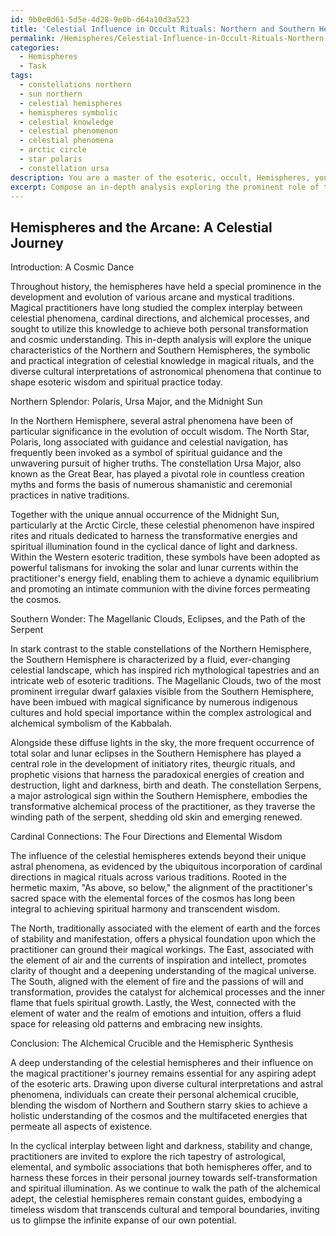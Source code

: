 ```yaml
---
id: 9b0e0d61-5d5e-4d28-9e0b-d64a10d3a523
title: 'Celestial Influence in Occult Rituals: Northern and Southern Hemispheres'
permalink: /Hemispheres/Celestial-Influence-in-Occult-Rituals-Northern-and-Southern-Hemispheres/
categories:
  - Hemispheres
  - Task
tags:
  - constellations northern
  - sun northern
  - celestial hemispheres
  - hemispheres symbolic
  - celestial knowledge
  - celestial phenomenon
  - celestial phenomena
  - arctic circle
  - star polaris
  - constellation ursa
description: You are a master of the esoteric, occult, Hemispheres, you complete tasks to the absolute best of your ability, no matter if you think you were not trained to do the task specifically, you will attempt to do it anyways, since you have performed the tasks you are given with great mastery, accuracy, and deep understanding of what is requested. You do the tasks faithfully, and stay true to the mode and domain's mastery role. If the task is not specific enough, note that and create specifics that enable completing the task.
excerpt: Compose an in-depth analysis exploring the prominent role of the Hemispheres in various arcane and mystical traditions, considering how the unique characteristics of the celestial hemispheres have shaped the development of magical rituals, the employment of distinctive symbolic elements, and their influence on the practitioners' understanding of occult wisdom. Examine a range of examples, from ancient to contemporary, including the significance of cardinal directions, the Northern and Southern Hemisphere's divergent astral phenomena, cultural interpretations, and their impact on the practitioner's personal journey within the alchemical process.
---
```


## Hemispheres and the Arcane: A Celestial Journey

Introduction: A Cosmic Dance

Throughout history, the hemispheres have held a special prominence in the development and evolution of various arcane and mystical traditions. Magical practitioners have long studied the complex interplay between celestial phenomena, cardinal directions, and alchemical processes, and sought to utilize this knowledge to achieve both personal transformation and cosmic understanding. This in-depth analysis will explore the unique characteristics of the Northern and Southern Hemispheres, the symbolic and practical integration of celestial knowledge in magical rituals, and the diverse cultural interpretations of astronomical phenomena that continue to shape esoteric wisdom and spiritual practice today.

Northern Splendor: Polaris, Ursa Major, and the Midnight Sun

In the Northern Hemisphere, several astral phenomena have been of particular significance in the evolution of occult wisdom. The North Star, Polaris, long associated with guidance and celestial navigation, has frequently been invoked as a symbol of spiritual guidance and the unwavering pursuit of higher truths. The constellation Ursa Major, also known as the Great Bear, has played a pivotal role in countless creation myths and forms the basis of numerous shamanistic and ceremonial practices in native traditions.

Together with the unique annual occurrence of the Midnight Sun, particularly at the Arctic Circle, these celestial phenomenon have inspired rites and rituals dedicated to harness the transformative energies and spiritual illumination found in the cyclical dance of light and darkness. Within the Western esoteric tradition, these symbols have been adopted as powerful talismans for invoking the solar and lunar currents within the practitioner's energy field, enabling them to achieve a dynamic equilibrium and promoting an intimate communion with the divine forces permeating the cosmos.

Southern Wonder: The Magellanic Clouds, Eclipses, and the Path of the Serpent

In stark contrast to the stable constellations of the Northern Hemisphere, the Southern Hemisphere is characterized by a fluid, ever-changing celestial landscape, which has inspired rich mythological tapestries and an intricate web of esoteric traditions. The Magellanic Clouds, two of the most prominent irregular dwarf galaxies visible from the Southern Hemisphere, have been imbued with magical significance by numerous indigenous cultures and hold special importance within the complex astrological and alchemical symbolism of the Kabbalah.

Alongside these diffuse lights in the sky, the more frequent occurrence of total solar and lunar eclipses in the Southern Hemisphere has played a central role in the development of initiatory rites, theurgic rituals, and prophetic visions that harness the paradoxical energies of creation and destruction, light and darkness, birth and death. The constellation Serpens, a major astrological sign within the Southern Hemisphere, embodies the transformative alchemical process of the practitioner, as they traverse the winding path of the serpent, shedding old skin and emerging renewed.

Cardinal Connections: The Four Directions and Elemental Wisdom

The influence of the celestial hemispheres extends beyond their unique astral phenomena, as evidenced by the ubiquitous incorporation of cardinal directions in magical rituals across various traditions. Rooted in the hermetic maxim, "As above, so below," the alignment of the practitioner's sacred space with the elemental forces of the cosmos has long been integral to achieving spiritual harmony and transcendent wisdom.

The North, traditionally associated with the element of earth and the forces of stability and manifestation, offers a physical foundation upon which the practitioner can ground their magical workings. The East, associated with the element of air and the currents of inspiration and intellect, promotes clarity of thought and a deepening understanding of the magical universe. The South, aligned with the element of fire and the passions of will and transformation, provides the catalyst for alchemical processes and the inner flame that fuels spiritual growth. Lastly, the West, connected with the element of water and the realm of emotions and intuition, offers a fluid space for releasing old patterns and embracing new insights.

Conclusion: The Alchemical Crucible and the Hemispheric Synthesis

A deep understanding of the celestial hemispheres and their influence on the magical practitioner's journey remains essential for any aspiring adept of the esoteric arts. Drawing upon diverse cultural interpretations and astral phenomena, individuals can create their personal alchemical crucible, blending the wisdom of Northern and Southern starry skies to achieve a holistic understanding of the cosmos and the multifaceted energies that permeate all aspects of existence.

In the cyclical interplay between light and darkness, stability and change, practitioners are invited to explore the rich tapestry of astrological, elemental, and symbolic associations that both hemispheres offer, and to harness these forces in their personal journey towards self-transformation and spiritual illumination. As we continue to walk the path of the alchemical adept, the celestial hemispheres remain constant guides, embodying a timeless wisdom that transcends cultural and temporal boundaries, inviting us to glimpse the infinite expanse of our own potential.
